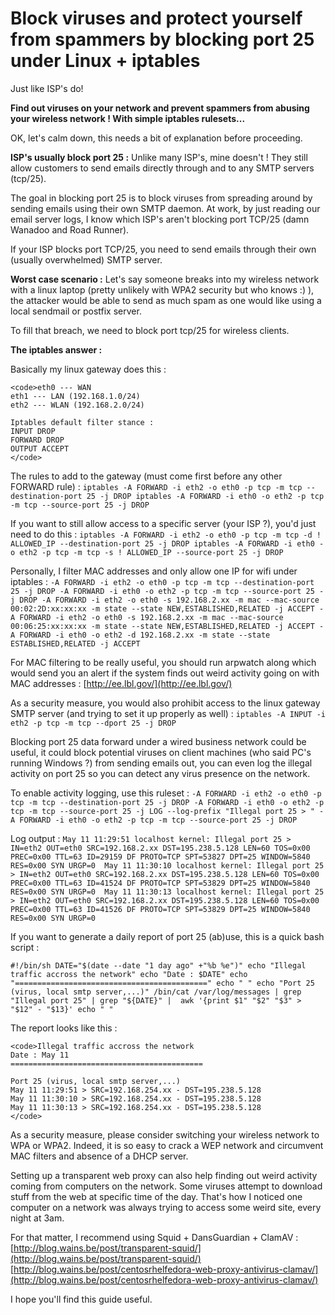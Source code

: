 # Block viruses and protect yourself from spammers by blocking port 25 under Linux + iptables 
  
Just like ISP's do!

**Find out viruses on your network and prevent spammers from abusing your wireless network ! With simple iptables rulesets...**

OK, let's calm down, this needs a bit of explanation before proceeding.

**ISP's usually block port 25 :**
Unlike many ISP's, mine doesn't ! They still allow customers to send emails directly through and to any SMTP servers (tcp/25).

The goal in blocking port 25 is to block viruses from spreading around by sending emails using their own SMTP daemon.
At work, by just reading our email server logs, I know which ISP's aren't blocking port TCP/25  (damn Wanadoo and Road Runner).

If your ISP blocks port TCP/25, you need to send emails through their own (usually overwhelmed) SMTP server.

**Worst case scenario :**
Let's say someone breaks into my wireless network with a linux laptop (pretty unlikely with WPA2 security but who knows :) ), the attacker would be able to send as much spam as one would like using a local sendmail or postfix server.

To fill that breach, we need to block port tcp/25 for wireless clients.



**The iptables answer :**

Basically my linux gateway does this :

    
    <code>eth0 --- WAN
    eth1 --- LAN (192.168.1.0/24)
    eth2 --- WLAN (192.168.2.0/24)
    
    Iptables default filter stance :
    INPUT DROP
    FORWARD DROP
    OUTPUT ACCEPT
    </code>



The rules to add to the gateway (must come first before any other FORWARD rule) :
`iptables -A FORWARD -i eth2 -o eth0 -p tcp -m tcp --destination-port 25 -j DROP
iptables -A FORWARD -i eth0 -o eth2 -p tcp -m tcp --source-port 25 -j DROP`

If you want to still allow access to a specific server (your ISP ?), you'd just need to do this : 
`iptables -A FORWARD -i eth2 -o eth0 -p tcp -m tcp -d ! ALLOWED_IP --destination-port 25 -j DROP
iptables -A FORWARD -i eth0 -o eth2 -p tcp -m tcp -s ! ALLOWED_IP --source-port 25 -j DROP`

Personally, I filter MAC addresses and only allow one IP for wifi under iptables :
`-A FORWARD -i eth2 -o eth0 -p tcp -m tcp --destination-port 25 -j DROP
-A FORWARD -i eth0 -o eth2 -p tcp -m tcp --source-port 25 -j DROP
-A FORWARD -i eth2 -o eth0 -s 192.168.2.xx -m mac --mac-source 00:02:2D:xx:xx:xx -m state --state NEW,ESTABLISHED,RELATED -j ACCEPT
-A FORWARD -i eth2 -o eth0 -s 192.168.2.xx -m mac --mac-source 00:06:25:xx:xx:xx -m state --state NEW,ESTABLISHED,RELATED -j ACCEPT
-A FORWARD -i eth0 -o eth2 -d 192.168.2.xx -m state --state ESTABLISHED,RELATED -j ACCEPT`

For MAC filtering to be really useful, you should run arpwatch along which would send you an alert if the system finds out weird activity going on with MAC addresses : [http://ee.lbl.gov/](http://ee.lbl.gov/)

As a security measure, you would also prohibit access to the linux gateway SMTP server (and trying to set it up properly as well) :
`iptables -A INPUT -i eth2 -p tcp -m tcp --dport 25 -j DROP`

Blocking port 25 data forward under a wired business network could be useful, it could block potential viruses on client machines (who said PC's running Windows ?) from sending emails out, you can even log the illegal activity on port 25 so you can detect any virus presence on the network.

To enable activity logging, use this ruleset :
`-A FORWARD -i eth2 -o eth0 -p tcp -m tcp --destination-port 25 -j DROP
-A FORWARD -i eth0 -o eth2 -p tcp -m tcp --source-port 25 -j LOG --log-prefix "Illegal port 25 > "
-A FORWARD -i eth0 -o eth2 -p tcp -m tcp --source-port 25 -j DROP`

Log output :
`May 11 11:29:51 localhost kernel: Illegal port 25 > IN=eth2 OUT=eth0 SRC=192.168.2.xx DST=195.238.5.128 LEN=60 TOS=0x00 PREC=0x00 TTL=63 ID=29159 DF PROTO=TCP SPT=53827 DPT=25 WINDOW=5840 RES=0x00 SYN URGP=0 
May 11 11:30:10 localhost kernel: Illegal port 25 > IN=eth2 OUT=eth0 SRC=192.168.2.xx DST=195.238.5.128 LEN=60 TOS=0x00 PREC=0x00 TTL=63 ID=41524 DF PROTO=TCP SPT=53829 DPT=25 WINDOW=5840 RES=0x00 SYN URGP=0 
May 11 11:30:13 localhost kernel: Illegal port 25 > IN=eth2 OUT=eth0 SRC=192.168.2.xx DST=195.238.5.128 LEN=60 TOS=0x00 PREC=0x00 TTL=63 ID=41526 DF PROTO=TCP SPT=53829 DPT=25 WINDOW=5840 RES=0x00 SYN URGP=0 `

If you want to generate a daily report of port 25 (ab)use, this is a quick bash script : 

`#!/bin/sh
DATE="$(date --date "1 day ago" +"%b %e")"
echo "Illegal traffic accross the network"
echo "Date : $DATE"
echo "==========================================="
echo " "
echo "Port 25 (virus, local smtp server,...)"
/bin/cat /var/log/messages | grep "Illegal port 25" | grep "${DATE}" | 
awk '{print $1" "$2" "$3" > "$12" - "$13}'
echo " "
`

The report looks like this :



    
    <code>Illegal traffic accross the network
    Date : May 11
    ===========================================
     
    Port 25 (virus, local smtp server,...)
    May 11 11:29:51 > SRC=192.168.254.xx - DST=195.238.5.128
    May 11 11:30:10 > SRC=192.168.254.xx - DST=195.238.5.128
    May 11 11:30:13 > SRC=192.168.254.xx - DST=195.238.5.128
    </code>



As a security measure, please consider switching your wireless network to WPA or WPA2.
Indeed, it is so easy to crack a WEP network and circumvent MAC filters and absence of a DHCP server.

Setting up a transparent web proxy can also help finding out weird activity coming from computers on the network. Some viruses attempt to download stuff from the web at specific time of the day. That's how I noticed one computer on a network was always trying to access some weird site, every night at 3am. 

For that matter, I recommend using Squid + DansGuardian + ClamAV :
[http://blog.wains.be/post/transparent-squid/](http://blog.wains.be/post/transparent-squid/)
[http://blog.wains.be/post/centosrhelfedora-web-proxy-antivirus-clamav/](http://blog.wains.be/post/centosrhelfedora-web-proxy-antivirus-clamav/)

I hope you'll find this guide useful.
